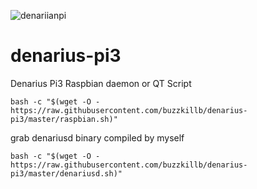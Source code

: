 ![denariianpi](https://i.imgur.com/gWKri5r.jpg)
# denarius-pi3
Denarius Pi3 Raspbian daemon or QT Script  

```
bash -c "$(wget -O - https://raw.githubusercontent.com/buzzkillb/denarius-pi3/master/raspbian.sh)"
```
grab denariusd binary compiled by myself
```
bash -c "$(wget -O - https://raw.githubusercontent.com/buzzkillb/denarius-pi3/master/denariusd.sh)"
```
